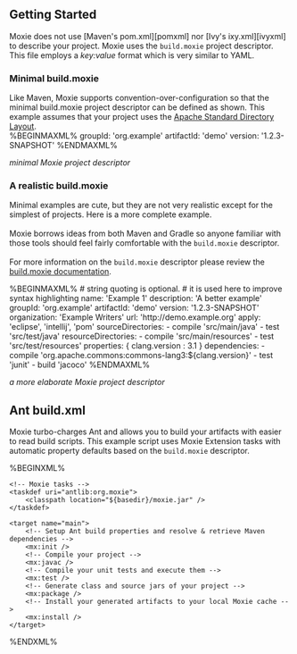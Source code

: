 ## Getting Started

Moxie does not use [Maven's pom.xml][pomxml] nor [Ivy's ixy.xml][ivyxml] to describe your project.  Moxie uses the `build.moxie` project descriptor.  This file employs a *key:value* format which is very similar to YAML.

### Minimal build.moxie
<div class="row">
<div class="span8">
Like Maven, Moxie supports convention-over-configuration so that the minimal build.moxie project descriptor can be defined as shown.  This example assumes that your project uses the <a href="http://maven.apache.org/guides/introduction/introduction-to-the-standard-directory-layout.html">Apache Standard Directory Layout</a>.
</div>

<div class="span4">
%BEGINMAXML%
groupId: 'org.example'
artifactId: 'demo'
version: '1.2.3-SNAPSHOT'
%ENDMAXML%

<i>minimal Moxie project descriptor</i>
</div></div>

### A realistic build.moxie

<div class="row">
<div class="span6">

Minimal examples are cute, but they are not very realistic except for the simplest of projects.  Here is a more complete example.
<br/><br/>
Moxie borrows ideas from both Maven and Gradle so anyone familiar with those tools should feel fairly comfortable with the <code>build.moxie</code> descriptor.
<br/><br/>
For more information on the <code>build.moxie</code> descriptor please review the <a href="moxiedescriptor.html">build.moxie documentation</a>.
</div>

<div class="span6">
%BEGINMAXML%
# string quoting is optional.
# it is used here to improve syntax highlighting
name: 'Example 1'
description: 'A better example'
groupId: 'org.example'
artifactId: 'demo'
version: '1.2.3-SNAPSHOT'
organization: 'Example Writers'
url: 'http://demo.example.org'
apply: 'eclipse', 'intellij', 'pom'
sourceDirectories:
- compile 'src/main/java'
- test 'src/test/java'
resourceDirectories:
- compile 'src/main/resources'
- test 'src/test/resources'
properties: {
  clang.version : 3.1
}
dependencies:
- compile 'org.apache.commons:commons-lang3:${clang.version}'
- test 'junit'
- build 'jacoco'
%ENDMAXML%

<i>a more elaborate Moxie project descriptor</i>
</div></div>

## Ant build.xml

<div class="row">
<div class="span8">
Moxie turbo-charges Ant and allows you to build your artifacts with easier to read build scripts.
This example script uses Moxie Extension tasks with automatic property defaults based on the <code>build.moxie</code> descriptor.
<p />
%BEGINXML%
<?xml version="1.0" encoding="UTF-8"?>
<project default="main" xmlns:mx="antlib:org.moxie">

    <!-- Moxie tasks -->
    <taskdef uri="antlib:org.moxie">
        <classpath location="${basedir}/moxie.jar" />
    </taskdef>

    <target name="main">
        <!-- Setup Ant build properties and resolve & retrieve Maven dependencies -->
        <mx:init />
        <!-- Compile your project -->
        <mx:javac />
        <!-- Compile your unit tests and execute them -->
        <mx:test />
        <!-- Generate class and source jars of your project -->
        <mx:package />
        <!-- Install your generated artifacts to your local Moxie cache -->
        <mx:install />
    </target>

</project>
%ENDXML%

</div>
<div class="span4">
</div></div>
